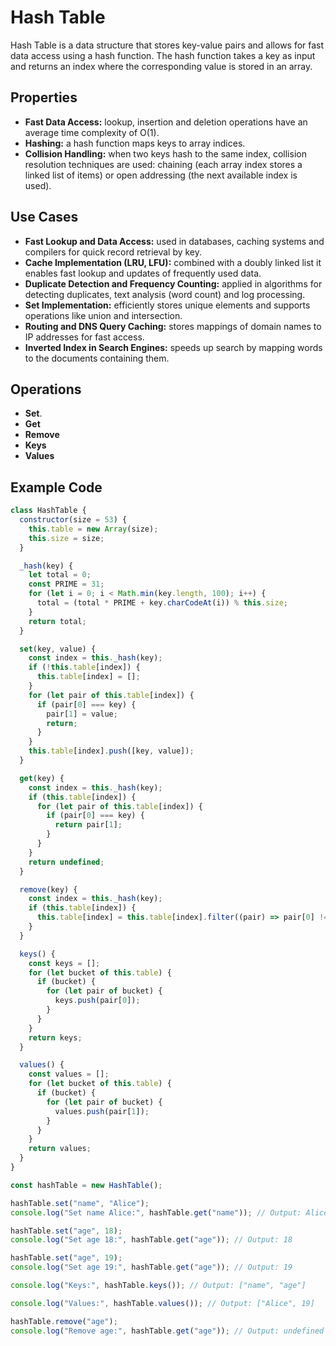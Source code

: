 # Hash Table

Hash Table is a data structure that stores key-value pairs and allows for fast data access using a hash function. The hash function takes a key as input and returns an index where the corresponding value is stored in an array.

## Properties

- **Fast Data Access:** lookup, insertion and deletion operations have an average time complexity of O(1).
- **Hashing:** a hash function maps keys to array indices.
- **Collision Handling:** when two keys hash to the same index, collision resolution techniques are used: chaining (each array index stores a linked list of items) or open addressing (the next available index is used).

## Use Cases

- **Fast Lookup and Data Access:** used in databases, caching systems and compilers for quick record retrieval by key.
- **Cache Implementation (LRU, LFU):** combined with a doubly linked list it enables fast lookup and updates of frequently used data.
- **Duplicate Detection and Frequency Counting:** applied in algorithms for detecting duplicates, text analysis (word count) and log processing.
- **Set Implementation:** efficiently stores unique elements and supports operations like union and intersection.
- **Routing and DNS Query Caching:** stores mappings of domain names to IP addresses for fast access.
- **Inverted Index in Search Engines:** speeds up search by mapping words to the documents containing them.

## Operations

- **Set**.
- **Get**
- **Remove**
- **Keys**
- **Values**

## Example Code

```js
class HashTable {
  constructor(size = 53) {
    this.table = new Array(size);
    this.size = size;
  }

  _hash(key) {
    let total = 0;
    const PRIME = 31;
    for (let i = 0; i < Math.min(key.length, 100); i++) {
      total = (total * PRIME + key.charCodeAt(i)) % this.size;
    }
    return total;
  }

  set(key, value) {
    const index = this._hash(key);
    if (!this.table[index]) {
      this.table[index] = [];
    }
    for (let pair of this.table[index]) {
      if (pair[0] === key) {
        pair[1] = value;
        return;
      }
    }
    this.table[index].push([key, value]);
  }

  get(key) {
    const index = this._hash(key);
    if (this.table[index]) {
      for (let pair of this.table[index]) {
        if (pair[0] === key) {
          return pair[1];
        }
      }
    }
    return undefined;
  }

  remove(key) {
    const index = this._hash(key);
    if (this.table[index]) {
      this.table[index] = this.table[index].filter((pair) => pair[0] !== key);
    }
  }

  keys() {
    const keys = [];
    for (let bucket of this.table) {
      if (bucket) {
        for (let pair of bucket) {
          keys.push(pair[0]);
        }
      }
    }
    return keys;
  }

  values() {
    const values = [];
    for (let bucket of this.table) {
      if (bucket) {
        for (let pair of bucket) {
          values.push(pair[1]);
        }
      }
    }
    return values;
  }
}

const hashTable = new HashTable();

hashTable.set("name", "Alice");
console.log("Set name Alice:", hashTable.get("name")); // Output: Alice

hashTable.set("age", 18);
console.log("Set age 18:", hashTable.get("age")); // Output: 18

hashTable.set("age", 19);
console.log("Set age 19:", hashTable.get("age")); // Output: 19

console.log("Keys:", hashTable.keys()); // Output: ["name", "age"]

console.log("Values:", hashTable.values()); // Output: ["Alice", 19]

hashTable.remove("age");
console.log("Remove age:", hashTable.get("age")); // Output: undefined
```
